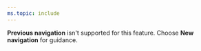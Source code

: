 ```yaml
---
ms.topic: include
---
```


**Previous navigation** isn't supported for this feature. Choose **New navigation** for guidance.

